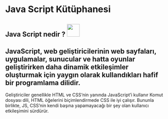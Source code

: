 # Java Script Kütüphanesi
## Java Script nedir ? <code><img height="40" src="https://img.shields.io/badge/JavaScript-F7DF1E?style=for-the-badge&logo=javascript&logoColor=black"></code>
## JavaScript, web geliştiricilerinin web sayfaları, uygulamalar, sunucular ve hatta oyunlar geliştirirken daha dinamik etkileşimler oluşturmak için yaygın olarak kullandıkları hafif bir programlama dilidir.

Geliştiriciler genellikle HTML ve CSS‘nin yanında JavaScript’i kullanır Komut dosyası dili, HTML öğelerini biçimlendirmede CSS ile iyi çalışır. Bununla birlikte, JS, CSS’nin kendi başına yapamayacağı bir şey olan kullanıcı etkileşimini sürdürür.
